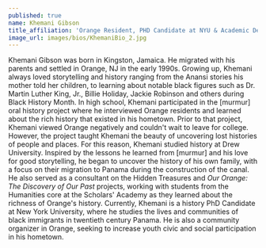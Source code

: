 ```yaml
---
published: true
name: Khemani Gibson
title_affiliation: 'Orange Resident, PHD Candidate at NYU & Academic Dean of University of Orange'
image_url: images/bios/KhemaniBio_2.jpg
---
```

Khemani Gibson was born in Kingston, Jamaica. He migrated with his parents and settled in Orange, NJ in the early 1990s. Growing up, Khemani always loved storytelling and history ranging from the Anansi stories his mother told her children, to learning about notable black figures such as Dr. Martin Luther King, Jr., Billie Holiday, Jackie Robinson and others during Black History Month. In high school, Khemani participated in the [murmur] oral history project where he interviewed Orange residents and learned about the rich history that existed in his hometown. Prior to that project, Khemani viewed Orange negatively and couldn't wait to leave for college. However, the project taught Khemani the beauty of uncovering lost histories of people and places. For this reason, Khemani studied history at Drew University.  Inspired by the lessons he learned from  [murmur] and his love for good storytelling, he began to uncover the history of his own family, with a focus on their migration to Panama during the construction of the canal. He also served as a consultant on the Hidden Treasures and _Our Orange: The Discovery of Our Past_ projects, working with students from the Humanities core at the Scholars' Academy as they learned about the richness of Orange's history. Currently, Khemani is a history PhD Candidate at New York University, where he studies the lives and communities of black immigrants in twentieth century Panama.  He is also a community organizer in Orange, seeking to increase youth civic and social participation in his hometown.
